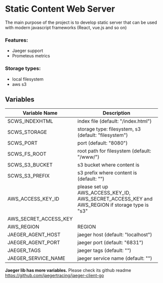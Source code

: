 # Static Content Web Server
The main purpose of the project is to develop static server that can be used with modern javascript frameworks (React, vue.js and so on)


### Features:
- Jaeger support
- Prometeus metrics


### Storage types:
- local filesystem
- aws s3


## Variables

| Variable Name  | Description |
| ------------- | ------------- |
| SCWS_INDEXHTML | index file (default: "/index.html") |
| SCWS_STORAGE | storage type: filesystem, s3 (default: "filesystem") |
| SCWS_PORT | port (default: "8080") |
| SCWS_FS_ROOT | root path for filesystem (default: "/www/") |
| SCWS_S3_BUCKET | s3 bucket where content is |
| SCWS_S3_PREFIX | s3 prefix where content is (default: "") |
| AWS_ACCESS_KEY_ID | please set up AWS_ACCESS_KEY_ID, AWS_SECRET_ACCESS_KEY and AWS_REGION if storage type is "s3" |
| AWS_SECRET_ACCESS_KEY |  |
| AWS_REGION | REGION |
| JAEGER_AGENT_HOST | jaeger host (default: "localhost") |
| JAEGER_AGENT_PORT | jaeger port (default: "6831") |
| JAEGER_TAGS | jaeger tags (default: "") |
| JAEGER_SERVICE_NAME | jaeger service name (default: "") |

**Jaeger lib has more variables.** Please check its github readme https://github.com/jaegertracing/jaeger-client-go
